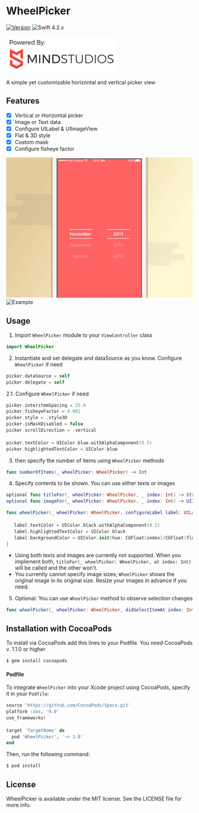 # WheelPicker

[![Version](https://img.shields.io/cocoapods/v/WheelPicker.svg?style=flat)](http://cocoapods.org/pods/KnobGestureRecognizer)
![Swift 4.2.x](https://img.shields.io/badge/Swift-4.2.x-orange.svg)


[![TheMindStudios](https://github.com/TheMindStudios/WheelPicker/blob/master/logo.png?raw=true)](https://themindstudios.com/)

A simple yet customizable horizontal and vertical picker view
## Features

- [x] Vertical or Horizontal picker
- [x] Image or Text data
- [x] Configure UILabel & UIImageView
- [x] Flat & 3D style
- [x] Custom mask 
- [x] Configure fisheye factor

![Example](https://github.com/TheMindStudios/WheelPicker/blob/master/mov1.gif)
![Example](https://github.com/TheMindStudios/WheelPicker/blob/master/mov2.gif)
## Usage

1. Import `WheelPicker` module to your `ViewController` class

```swift
import WheelPicker
```
2. Instantiate and set delegate and dataSource as you know. Configure `WheelPicker` if need 

```swift
picker.dataSource = self
picker.delegate = self
```
2.1. Configure `WheelPicker` if need 

```swift
picker.interitemSpacing = 25.0
picker.fisheyeFactor = 0.001
picker.style = .style3D
picker.isMaskDisabled = false
picker.scrollDirection = .vertical

picker.textColor = UIColor.blue.withAlphaComponent(0.5)
picker.highlightedTextColor = UIColor.blue
```
3. then specify the number of items using `WheelPicker` methods

```swift
func numberOfItems(_ wheelPicker: WheelPicker) -> Int
```
4. Specify contents to be shown. You can use either texts or images

```swift
optional func titleFor(_ wheelPicker: WheelPicker, _ index: Int) -> String
optional func imageFor(_ wheelPicker: WheelPicker, _ index: Int) -> UIImage
```

```swift
func wheelPicker(_ wheelPicker: WheelPicker, configureLabel label: UILabel, at index: Int) {
   
   label.textColor = UIColor.black.withAlphaComponent(0.5)
   label.highlightedTextColor = UIColor.black
   label.backgroundColor = UIColor.init(hue: CGFloat(index)/CGFloat(flags.count) , saturation: 1.0, brightness: 1.0, alpha: 1.0)
}
```

- Using both texts and images are currently not supported. When you implement both, `titleFor(_ wheelPicker: WheelPicker, at index: Int)` will be called and the other won't. 
- You currently cannot specify image sizes; `WheelPicker` shows the original image in its original size. Resize your images in advance if you need.

5. Optional: You can use `WheelPicker` method to observe selection changes
```swift
func wheelPicker(_ wheelPicker: WheelPicker, didSelectItemAt index: Int)
```

## Installation with CocoaPods

To install via CocoaPods add this lines to your Podfile. You need CocoaPods v. 1.1.0 or higher

```bash
$ gem install cocoapods
```
#### Podfile

To integrate `WheelPicker` into your Xcode project using CocoaPods, specify it in your `Podfile`:

```ruby
source 'https://github.com/CocoaPods/Specs.git'
platform :ios, '9.0'
use_frameworks!

target 'TargetName' do
  pod 'WheelPicker', '~> 1.0'
end
```

Then, run the following command:

```bash
$ pod install
```

## License

WheelPicker is available under the MIT license. See the LICENSE file for more info.
